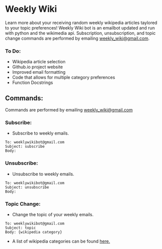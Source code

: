 # Weekly Wiki
Learn more about your receiving random weekly wikipedia articles taylored to your topic preferences! Weekly Wiki bot is an emailbot updated and run with python and the wikimedia api. Subscription, unsubscription, and topic change commands are performed by emailing weekly_wiki@gmail.com. 

### To Do:
* Wikipedia article selection
* Github.io project website
* Improved email formatting
* Code that allows for multiple category preferences
* Function Docstrings  

## Commands:
Commands are performed by emailing weekly_wiki@gmail.com
### Subscribe:
* Subscribe to weekly emails.
```
To: weeklywikibot@gmail.com
Subject: subscribe
Body: 
```

### Unsubscribe:
* Unsubscribe to weekly emails.
```
To: weeklywikibot@gmail.com
Subject: unsubscribe
Body: 
```

### Topic Change:
* Change the topic of your weekly emails.
```
To: weeklywikibot@gmail.com
Subject: topic
Body: {wikipedia category}
```
* A list of wikipedia categories can be found [here.](https://en.wikipedia.org/wiki/Wikipedia:Contents/Categories)